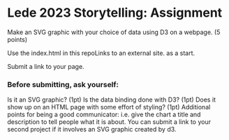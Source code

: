 # Lede 2023 Storytelling: Assignment

Make an SVG graphic with your choice of data using D3 on a webpage. (5 points)

Use the index.html in this repoLinks to an external site. as a start.

Submit a link to your page.

### Before submitting, ask yourself:
Is it an SVG graphic? (1pt)
Is the data binding done with D3? (1pt) 
Does it show up on an HTML page with some effort of styling? (1pt)
Additional points for being a good communicator: i.e. give the chart a title and description to tell people what it is about. 
You can submit a link to your second project if it involves an SVG graphic created by d3. 
